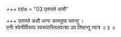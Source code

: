 +++
title = "03 एतास्ते असौ"

+++
एतास्ते असौ धानाः कामदुघा भवन्तु ।  
एनीः श्येनीर्विरूपा स्वरूपास्तिलवत्सा उप तिष्ठन्तु त्वात्र ॥ ३ ॥